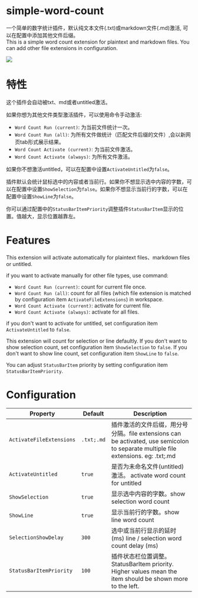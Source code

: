 # simple-word-count

一个简单的数字统计插件，默认纯文本文件(.txt)或markdown文件(.md)激活, 可以在配置中添加其他文件后缀。  
This is a simple word count extension for plaintext and markdown files. You can add other file extensions in configuration.

![](动画.gif)

# 特性
这个插件会自动被txt、md或者untitled激活。

如果你想为其他文件类型激活插件，可以使用命令手动激活:
+ `Word Count Run (current)`: 为当前文件统计一次。
+ `Word Count Run (all)`: 为所有文件做统计（匹配文件后缀的文件）,会以新网页tab形式展示结果。
+ `Word Count Activate (current)`: 为当前文件激活。
+ `Word Count Activate (always)`: 为所有文件激活。

如果你不想激活untitled，可以在配置中设置`ActivateUntitled`为`false`。

插件默认会统计鼠标选中的内容或者当前行。如果你不想显示选中内容的字数，可以在配置中设置`ShowSelection`为`false`。如果你不想显示当前行的字数，可以在配置中设置`ShowLine`为`false`。

你可以通过配置中的`StatusBarItemPriority`调整插件`StatusBarItem`显示的位置。值越大，显示位置越靠左。


# Features
This extension will activate automatically for plaintext files、markdown files or untitled.

if you want to activate manually for other file types, use command:
+ `Word Count Run (current)`: count for current file once.
+ `Word Count Run (all)`: count for all files (which file extension is matched by configuration item `ActivateFileExtensions`) in workspace.
+ `Word Count Activate (current)`: activate for current file.
+ `Word Count Activate (always)`: activate for all files.

if you don't want to activate for untitled, set configuration item `ActivateUntitled` to `false`.

This extension will count for selection or line defaultly. If you don't want to show selection count, set configuration item `ShowSelection` to `false`. If you don't want to show line count, set configuration item `ShowLine` to `false`.

You can adjust `StatusBarItem` priority by setting configuration item `StatusBarItemPriority`.

# Configuration
| Property | Default | Description |
| --- | --- | --- |
| `ActivateFileExtensions` | `.txt;.md` | 插件激活的文件后缀，用分号分隔。file extensions can be activated, use semicolon to separate multiple file extensions. eg: .txt;.md |
| `ActivateUntitled` | `true` | 是否为未命名文件(untitled)激活。 activate word count for untitled |
| `ShowSelection` | `true` | 显示选中内容的字数。show selection word count |
| `ShowLine` | `true` | 显示当前行的字数。show line word count |
| `SelectionShowDelay` | `300` | 选中或当前行显示的延时(ms) line / selection word count delay (ms) |
| `StatusBarItemPriority` | `100` | 插件状态栏位置调整。StatusBarItem priority. Higher values mean the item should be shown more to the left.|